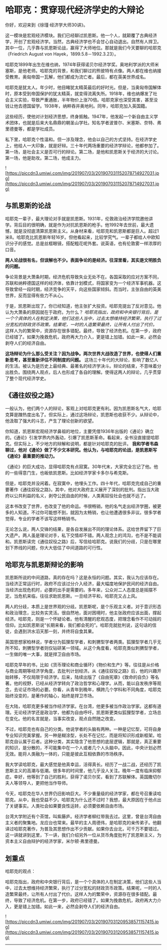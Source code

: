 # 哈耶克：贯穿现代经济学史的大辩论

你好，欢迎来到《徐瑾·经济学大师30讲》。

这一模块是宏观经济模块。我们已经聊过凯恩斯。他一个人，就颠覆了古典经济学，开创了宏观经济学。当然，古典经济学也不会甘心自动退出。自然有人捍卫。其中一位，几乎靠与凯恩斯论战，赢得了大师地位。那就是我们今天要聊的哈耶克（Friedrich August von Hayek，1899.5.8－1992.3.23）。

哈耶克1899年出生在维也纳，1974年获得诺贝尔经济学奖。奥地利学派的大师米塞斯，是他老师。哈耶克的背景，和我们聊过的熊彼特有点像。两人都在维也纳接受教育。奥匈帝国一瓦解，他们都成为流亡者。最后，都在英美世界成名。

哈耶克是犹太人。年少时，他目睹犹太精英最后的好时光。但是，当奥匈帝国解体时，原本受到帝国保护的犹太精英，就变得流离失所。1918年，维也纳爆发了社会主义实验，导致严重通胀，半年物价上涨70倍。哈耶克家也深受其害，甚至没钱让他去德国留学。1938年，纳粹吞并奥地利。同年，哈耶克加入英国籍。

这些经历，使他对计划经济思想，终身抵触。1947年，他发起一个新自由主义学术团体，也就是后来大名鼎鼎的朝圣山学社。知名学者波普尔、米塞斯、奈特、弗里德曼等，都是学社成员。

私下里，哈耶克个性温和。但一涉及理念，他会以自己的方式坚持。在经济学史上，他给人一大印象，就是好辩。三十年代两场重要的经济学辩论，他都参加了。第一场，是社会主义是否可行的辩论。第二场，是他和凯恩斯关于经济的大讨论。第一场，他是助攻。第二场，他成主力。

![https://piccdn3.umiwi.com/img/201907/03/201907031152078714927031.jpg](https://piccdn3.umiwi.com/img/201907/03/201907031152078714927031.jpg)

## 与凯恩斯的论战

哈耶克一辈子，最大理论对手就是凯恩斯。1931年，伦敦政治经济学院邀他讲学。背后目的很明确，就是作为对抗凯恩斯的枪手。他1992年去世前，最大遗憾，就是没彻底清算凯恩斯主义。从身材来看，哈耶克和凯恩斯都是巨人。超过1米8。哈耶克比凯恩斯年轻16岁。但他看起来，比较学究气。一辈子都给人中欧知识分子的感觉。总是丝框眼镜，搭配粗花呢外套。说英语，也有伦敦雾一样浓厚的口音。

 **两人论战很有名，但误解也不少。表面争论的是经济。往深里看，其实是文明胜负的问题。**

争论背景是大萧条时期，经济危机导致失业无处不在。各国采取的应对方案不同，苏联和纳粹德国这样的经济体，依靠计划模式，将国家变为一个经济军事机器。这导致曾经一段时期，经济竞争的天平，向这些国家倾斜。而当时，主张自由的英美世界，反而显得有些力不从心。

于是，凯恩斯出现了。你已经知道，他主张扩大投资。哈耶克提出了反对意见。他认为大萧条的原因就在于政府。为什么？ *哈耶克指出，政府和中央银行背后，是一个个具体的人在制定决策，他们这些人当中，过去太想维持经济繁荣，执行了过分宽松的财政货币政策。结果呢，一时的人造繁荣最终，让所有人付出了代价。* 这样人为的繁荣中，资源存在很多错配。最终，导致了经济危机。在第一步，政府已经错了。如果为挽救危机，政府再大力介入，更是错上加错。如此一来，必然会剥夺人们的经济自由。

 **这场辩论为什么那么受关注？因为战争。两次世界大战改造了世界，也使得人们重新思考，甚至重新评估不同制度的问题。** 这场三十年代的大辩论，影响了数亿人的生活。被认为是历史上最经典、最著名的经济学决斗。辩论的结束，不意味着分出胜负。围绕两人观点，后人也形成了各自的理解。使得这两人的辩论，几乎贯穿了整个现代经济学史。

## 《通往奴役之路》

一般认为，他们两个人的辩论，客观上对哈耶克更有利。因为凯恩斯名气大，哈耶克算是蹭热度出名了。但实际上，通过这场辩论，凯恩斯也收获不少。从辩论中，他汲取了强大的斗志，产生了理论创新的欲望。

你知道，凯恩斯宏观经济学鼻祖的地位，主要凭借1936年出版的《通论》确立的。《通论》引发学界内外轰动，引爆了凯恩斯革命。看起来，全书没直接提哈耶克。但实际上，不少地方的辩解和说明，都是针对哈耶克的批评。 **我和学者韦森聊过，他对《通论》做了不少文本研究。他认为，与哈耶克的论战，是凯恩斯写《通论》最重要的推动力。**

《通论》的巨大成功，显得哈耶克有点寂寞。30年代末，大家完全忘记了他。他的一些得意门生，也皈依凯恩斯。比如经济学家卡多尔与希克斯。

但是，哈耶克并没闲着。在寂寞中，他埋头工作。四十年代，哈耶克完成自己的重要著作《通往奴役之路》。其中，他对大政府主义展开了深刻的批判。指出当大政府以公共利益的名义，剥夺公民自由的时候，人类离奴役社会也就不远了。

这本书改变了世界，也改变了他的命运。书很畅销，他的名气走出经济学圈，被更多的人知道。不过你可能想不到，就因为太畅销，也让他遭遇很多非议。很多学者觉得，专业的学者不该写这样畅销书。

无论怎么说，两人交锋的结果，是各自发展出不同的理论体系。这给世界留下了巨大遗产。两人虽是理论对手，私下交情却不错。两人观念上的鸿沟，也不是不能调和。凯恩斯读完《通往奴役之路》后，写信给哈耶克。说我们的分歧，只是在哪里划下界线的问题，你大大低估了中间道路的可行性。

## 哈耶克与凯恩斯辩论的影响

凯恩斯所说的中间道路，真的存在吗？这是永恒的问题。其实，我认为应该存在。当经济正常运行时，政府不应该过分介入经济，最大幅度地保护民间的经济自由。当经济出现危机时，必要的出手是需要的。多年来，公众对二人态度总是摇摆不定。当危机来临，往往求助凯恩斯。一旦经济平和，哈耶克又占上风。

两人的分歧，本质上是世界观的分歧。凯恩斯呢，是个乐观主义者。对于意识形态和政治理念，比较务实灵活。很自然地，面对困境时，他主张政府应该出面，撑起经济。哈耶克，则是一个怀疑论者。他有清醒的悲观态度，把理念看作不可动摇的信仰。比如凯恩斯说“长期来看，我们都会死的”。哈耶克就批判说，这句话的信徒，会遇到洪水滔天那一刻，并终将自食其果。

英国思想家柏林说，学者分为狐狸型学者，和刺猬型学者两类。狐狸型学者几乎无所不知，刺猬型学者则仅钻研某一领域。从这个角度看，哈耶克类似刺猬型学者，一生做的唯一大事，就是捍卫自由市场。

哈耶克早年的书，比如《货币理论和商业循环》《物价和生产》等。往往是从价格与商业周期等经济学角度，去批判计划经济。从《通往奴役之路》后，他的兴趣开始转移，不仅局限于经济学。后来，陆续出版了《自由宪章》《致命的自负》等名著。他的视野，已经从经济学转向了政治哲学和心理学。从而，能以自发秩序等观念，去论证市场的必要。你看，从青年到晚年，横跨几个学科和不同角度，哈耶克始终没变的，是著作的轴心，始终是捍卫市场。

在大陆，哈耶克更多被当作经济学家。在台湾，他更多被当作政治学家。这都有道理。无论经济学还是政治学，他都为自由呼吁。凯恩斯更类似狐狸型学者，立场总在变化。他的名言就是，当事实改变，观点自然随之改变。

不过，哈耶克也有自己的分类。他说学者的头脑有两种。一种是记忆型，可将自身专业知识完美掌握。另一种是糊涂型，长处不在记忆，而是将知识形成新框架。哈耶克自认属于后者。这种分类，其实隐含了他思想的底层逻辑，那就是，真正重要的知识，是分散的，不可能集中在一个人或者几个人头脑中。因此，中央计划必然无效。能将人类融为一体的，只能是彼此互相依靠的市场秩序。

我大学读哈耶克，最大感觉是他真幸运，活得真长。经历了一战二战，还经历了凯恩斯主义的高潮与低潮。很多年的时间里，他几乎没人关注。晚年一度有临床抑郁症。幸好，他等到了自己的胜利，获得了诺贝尔奖，看到了苏联解体。英国撒切尔夫人等领导人，更把他当作导师。

今天，哈耶克在华人世界仍旧影响巨大。不少重量级的经济学家，都在号召重读哈耶克。从中，我也受益不少。哈耶克为什么还不过时？我想，最大原因在于他点出了关键事实。人类社会如果要良性运转，必须要依赖自由市场。

台湾大学附近有个茶馆，叫紫藤庐。经济学者柳红带我去过。这里，曾是台湾自由主义者的聚集地。龙应台也常来。最早的主人周德伟，是哈耶克的亲传弟子。他翻译过哈耶克著作，为普及其思想作出不少贡献。如果你去台北，可千万不要错过。这一讲就讲到这里，下一讲，我们介绍另外一位从货币角度批判了凯恩斯主义，为资本主义自由辩护的经济学家，米尔顿·弗里德曼。

## 划重点

哈耶克的观点：

哈耶克指出，政府和中央银行背后，是一个个具体的人在制定决策，他们这些人当中，过去太想维持经济繁荣，执行了过分宽松的财政货币政策。结果呢，一时的人造繁荣最终，让所有人付出了代价。这样人为的繁荣中，资源存在很多错配。最终，导致了经济危机。在第一步，政府已经错了。如果为挽救危机，政府再大力介入，更是错上加错。如此一来，必然会剥夺人们的经济自由。

![https://piccdn3.umiwi.com/img/201907/03/201907031209538571157415.jpg](https://piccdn3.umiwi.com/img/201907/03/201907031209538571157415.jpg)

---
